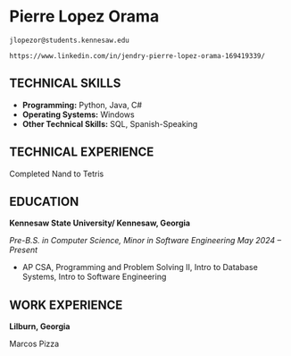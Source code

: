 # Pierre Lopez Orama

```
jlopezor@students.kennesaw.edu
```

```
https://www.linkedin.com/in/jendry-pierre-lopez-orama-169419339/
```

## TECHNICAL SKILLS

- **Programming:** Python, Java, C#
- **Operating Systems:** Windows
- **Other Technical Skills:** SQL, Spanish-Speaking

## TECHNICAL EXPERIENCE

Completed Nand to Tetris

## EDUCATION

**Kennesaw State University/ Kennesaw, Georgia**

_Pre-B.S. in Computer Science, Minor in Software Engineering May 2024 – Present_

- AP CSA, Programming and Problem Solving II, Intro to Database Systems, Intro to Software Engineering

## WORK EXPERIENCE

**Lilburn, Georgia**

Marcos Pizza